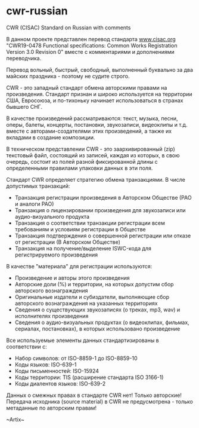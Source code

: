 # cwr-russian
CWR (CISAC) Standard on Russian with comments

В данном проекте представлен перевод стандарта www.cisac.org
"CWR19-0478 Functional specifications: Common Works Registration Version 3.0 Revision 0"
вместе с комментариями и дополнениями переводчика.

Перевод вольный, быстрый, свободный, выполненный буквально за два майских праздника - поэтому не судите строго.

CWR - это западный стандарт обмена авторскими правами на произведения. Стандарт признан и широко используется
на территории США, Евросоюза, и по-тихоньку начинает использоваться в странах бывшего СНГ.

В качестве произведений рассматриваются: текст, музыка, песни, оперы, балеты, концерты, постановки, звукозаписи, видеоклипы и т.д.
вместе с авторами-создателями этих произведений, а также их вкладами в создание композиции.

В техническом представлении CWR - это заархивированный (zip) текстовый файл, состоящий из записей, каждая из которых,
в свою очередь, состоит из полей разной фиксированной длины с определенными правилами упаковки данных в эти поля.

Стандарт CWR определяет стратегию обмена транзакциями. В числе допустимых транзакций:
* Транзакция регистрации произведения в Авторском Обществе (РАО и аналоги РАО)
* Транзакция о лицензировании произведения для звукозаписи или аудио-визуального продукта
* Транзакция о соответствии транзакции регистрации всем требованиям и условиям регистрации в Обществе
* Транзакция подтверждения о совершенной регистрации или отказе от регистрации (В Авторском Обществе)
* Транзакция на получение/выделение ISWC-кода для регистрируемого произведения

В качестве "материала" для регистрации используются:
* Произведение и авторы этого произведения
* Авторские доли (%) и территории, на которых допустим сбор авторского вознаграждения
* Оригинальные издатели и субиздатели, выполняющие сбор авторского вознаграждения на указанных территориях
* Сведения о существующих звукозаписях (о треках, mp3, wav) и исполнителях произведения
* Сведения о аудио-визуальных продуктах (о видеоклипах, фильмах, сериалах, постановках), в которых использовано произведение

Все используемые элементы данных стандартизированы в соответствии с:
* Набор символов: от ISO-8859-1 до ISO-8859-10
* Коды языков:  ISO-639-1
* Коды письменностей: ISO-15924
* Коды территории: TIS (расширение стандарта ISO 3166-1)
* Коды диалентов языков: ISO-639-2

Данных о смежных правах в стандарте CWR нет! Только авторские!
Передача исходника (source material) в CWR не предусмотрена - только метаданные по авторским правам!

~Artix~
